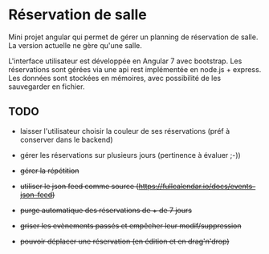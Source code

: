 
# Réservation de salle

Mini projet angular qui permet de gérer un planning de réservation de salle. La version actuelle ne gère qu'une salle.

L'interface utilisateur est développée en Angular 7 avec bootstrap. Les réservations sont gérées via une api rest implémentée en node.js + express. Les données sont stockées en mémoires, avec possibilité de les sauvegarder en fichier.

## TODO

- laisser l'utilisateur choisir la couleur de ses réservations (préf à conserver dans le backend)
- gérer les réservations sur plusieurs jours (pertinence à évaluer ;-))

- ~~gérer la répétition~~
- ~~utiliser le json feed comme source (https://fullcalendar.io/docs/events-json-feed)~~
- ~~purge automatique des réservations de + de 7 jours~~
- ~~griser les evènements passés et empêcher leur modif/suppression~~
- ~~pouvoir déplacer une réservation (en édition et en drag'n'drop)~~
